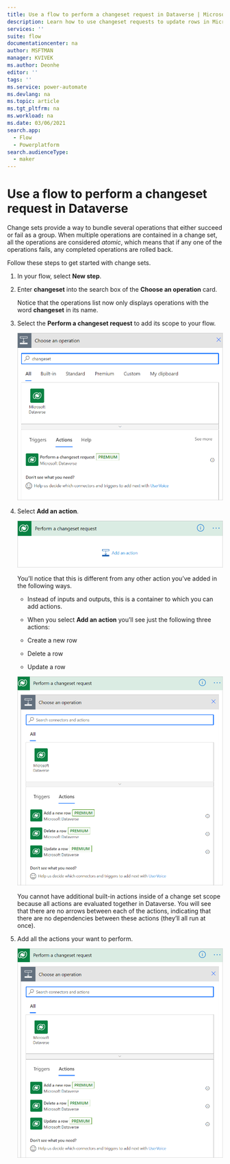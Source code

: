 ```yaml
---
title: Use a flow to perform a changeset request in Dataverse | Microsoft Docs
description: Learn how to use changeset requests to update rows in Microsoft Dataverse with flows.  
services: ''
suite: flow
documentationcenter: na
author: MSFTMAN
manager: KVIVEK
ms.author: Deonhe
editor: ''
tags: ''
ms.service: power-automate
ms.devlang: na
ms.topic: article
ms.tgt_pltfrm: na
ms.workload: na
ms.date: 03/06/2021
search.app: 
  - Flow
  - Powerplatform
search.audienceType: 
  - maker
---
```



# Use a flow to perform a changeset request in Dataverse

Change sets provide a way to bundle several operations that either succeed or fail as a group. When multiple operations are contained in a change set, all the operations are considered *atomic*, which means that if any one of the operations fails, any completed operations are rolled back.

Follow these steps to get started with change sets.

1. In your flow, select **New step**.
1. Enter **changeset** into the search box of the **Choose an operation** card.
   
   Notice that the operations list now only displays operations with the word **changeset** in its name.
1. Select the **Perform a changeset request** to add its scope to your flow.

   ![Change set request action](../media/dataverse-how-tos/change-set-1.png)
1. Select **Add an action**.

   ![Change set request action](../media/dataverse-how-tos/change-set-2.png)


    You’ll notice that this is different from any other action you’ve added in the following ways.

    - Instead of inputs and outputs, this is a container to which you can add actions.

    - When you select **Add an action** you’ll see just the following three actions:

    - Create a new row

    - Delete a row

    - Update a row

    ![The three actions for the perform a changeset scope](../media/dataverse-how-tos/change-set-3.png)

    You cannot have additional built-in actions inside of a change set scope because all actions are evaluated together in Dataverse. You will see that there are no arrows between each of the actions, indicating that there are no dependencies between these actions (they’ll all run at once).

1. Add all the actions your want to perform.

   ![Executes a changeset scope](../media/dataverse-how-tos/change-set-3.png)
